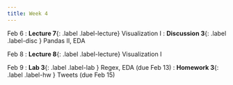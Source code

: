```yaml
---
title: Week 4
---
```


Feb 6
: **Lecture 7**{: .label .label-lecture} Visualization I
: **Discussion 3**{: .label .label-disc } Pandas II, EDA

Feb 8
: **Lecture 8**{: .label .label-lecture} Visualization I

Feb 9
: **Lab 3**{: .label .label-lab } Regex, EDA (due Feb 13)
: **Homework 3**{: .label .label-hw } Tweets (due Feb 15)